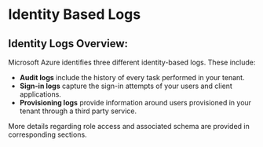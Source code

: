 # Identity Based Logs

## Identity Logs Overview:

Microsoft Azure identifies three different identity-based logs. These include:

* **Audit logs** include the history of every task performed in your tenant.
* **Sign-in logs** capture the sign-in attempts of your users and client applications.
* **Provisioning logs** provide information around users provisioned in your tenant through a third party service.

More details regarding role access and associated schema are provided in corresponding sections.
